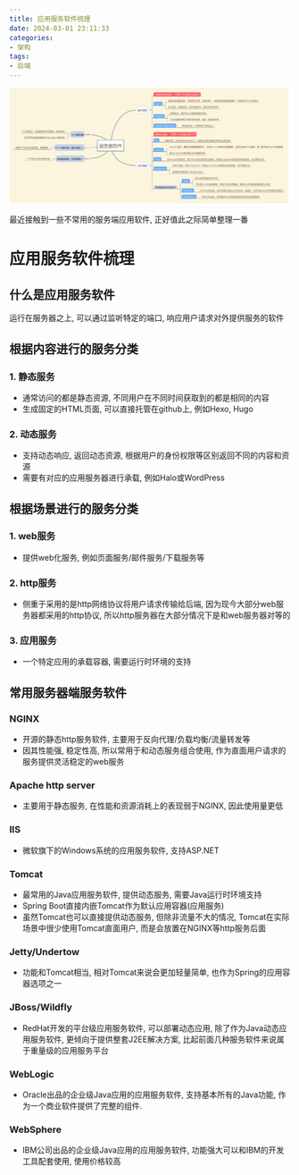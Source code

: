 ```yaml
---
title: 应用服务软件梳理
date: 2024-03-01 23:11:33
categories:
- 架构
tags:
- 后端
---
```


![应用服务软件梳理](/resource/application-server-software.png)

最近接触到一些不常用的服务端应用软件, 正好值此之际简单整理一番

# 应用服务软件梳理

## 什么是应用服务软件
运行在服务器之上, 可以通过监听特定的端口, 响应用户请求对外提供服务的软件

## 根据内容进行的服务分类
### 1. 静态服务
- 通常访问的都是静态资源, 不同用户在不同时间获取到的都是相同的内容
- 生成固定的HTML页面, 可以直接托管在github上, 例如Hexo,   Hugo

### 2. 动态服务
- 支持动态响应, 返回动态资源, 根据用户的身份权限等区别返回不同的内容和资源
- 需要有对应的应用服务器进行承载, 例如Halo或WordPress

## 根据场景进行的服务分类
### 1. web服务
- 提供web化服务, 例如页面服务/邮件服务/下载服务等

### 2. http服务
- 侧重于采用的是http网络协议将用户请求传输给后端, 因为现今大部分web服务器都采用的http协议, 所以http服务器在大部分情况下是和web服务器对等的

### 3. 应用服务
- 一个特定应用的承载容器, 需要运行时环境的支持

## 常用服务器端服务软件
### NGINX
- 开源的静态http服务软件, 主要用于反向代理/负载均衡/流量转发等
- 因其性能强, 稳定性高, 所以常用于和动态服务组合使用, 作为直面用户请求的服务提供灵活稳定的web服务
  
### Apache http server
- 主要用于静态服务, 在性能和资源消耗上的表现弱于NGINX, 因此使用量更低

### IIS
- 微软旗下的Windows系统的应用服务软件, 支持ASP.NET

### Tomcat
- 最常用的Java应用服务软件, 提供动态服务, 需要Java运行时环境支持
- Spring Boot直接内嵌Tomcat作为默认应用容器(应用服务)
- 虽然Tomcat也可以直接提供动态服务, 但除非流量不大的情况, Tomcat在实际场景中很少使用Tomcat直面用户, 而是会放置在NGINX等http服务后面

### Jetty/Undertow
- 功能和Tomcat相当, 相对Tomcat来说会更加轻量简单, 也作为Spring的应用容器选项之一

### JBoss/Wildfly
- RedHat开发的平台级应用服务软件, 可以部署动态应用, 除了作为Java动态应用服务软件, 更倾向于提供整套J2EE解决方案, 比起前面几种服务软件来说属于重量级的应用服务平台

### WebLogic
- Oracle出品的企业级Java应用的应用服务软件, 支持基本所有的Java功能, 作为一个商业软件提供了完整的组件. 

### WebSphere
- IBM公司出品的企业级Java应用的应用服务软件, 功能强大可以和IBM的开发工具配套使用, 使用价格较高
